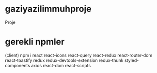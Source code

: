 # gaziyazilimmuhproje
Proje
# gerekli npmler
(client)
npm i react react-icons react-query react-redux react-router-dom react-toastify redux redux-devtools-extension redux-thunk styled-components axios react-dom react-scripts